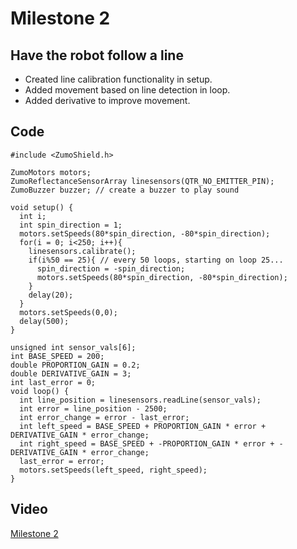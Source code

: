 # Milestone 2
## Have the robot follow a line
- Created line calibration functionality in setup.
- Added movement based on line detection in loop.
- Added derivative to improve movement.

## Code

``` 
#include <ZumoShield.h>

ZumoMotors motors;
ZumoReflectanceSensorArray linesensors(QTR_NO_EMITTER_PIN);
ZumoBuzzer buzzer; // create a buzzer to play sound

void setup() {
  int i;
  int spin_direction = 1;
  motors.setSpeeds(80*spin_direction, -80*spin_direction);
  for(i = 0; i<250; i++){
    linesensors.calibrate();
    if(i%50 == 25){ // every 50 loops, starting on loop 25...
      spin_direction = -spin_direction;
      motors.setSpeeds(80*spin_direction, -80*spin_direction);
    }
    delay(20);
  }
  motors.setSpeeds(0,0);
  delay(500);
}

unsigned int sensor_vals[6];
int BASE_SPEED = 200;
double PROPORTION_GAIN = 0.2;
double DERIVATIVE_GAIN = 3;
int last_error = 0;
void loop() {
  int line_position = linesensors.readLine(sensor_vals);
  int error = line_position - 2500;
  int error_change = error - last_error;
  int left_speed = BASE_SPEED + PROPORTION_GAIN * error + DERIVATIVE_GAIN * error_change;
  int right_speed = BASE_SPEED + -PROPORTION_GAIN * error + -DERIVATIVE_GAIN * error_change;
  last_error = error;
  motors.setSpeeds(left_speed, right_speed);
}
```
## Video

[Milestone 2](https://drive.google.com/open?id=1AZFgW3tkq2SNQoXW73Q8AyDTHR_Yc8Wy)
